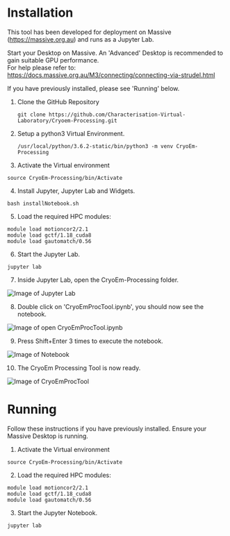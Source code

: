 # Installation

This tool has been developed for deployment on Massive (https://massive.org.au) and runs as a Jupyter Lab.

Start your Desktop on Massive. 
An 'Advanced' Desktop is recommended to gain suitable GPU performance.  
For help please refer to: https://docs.massive.org.au/M3/connecting/connecting-via-strudel.html

If you have previously installed, please see 'Running' below.

1. Clone the GitHub Repository

    ```
    git clone https://github.com/Characterisation-Virtual-Laboratory/Cryoem-Processing.git
    ```

2. Setup a python3 Virtual Environment.

   ```
   /usr/local/python/3.6.2-static/bin/python3 -m venv CryoEm-Processing
   ```

3. Activate the Virtual environment

  ```
  source CryoEm-Processing/bin/Activate
  ```

4. Install Jupyter, Jupyter Lab and Widgets.

  ```
  bash installNotebook.sh
  ```

5. Load the required HPC modules:

  ```
  module load motioncor2/2.1
  module load gctf/1.18_cuda8
  module load gautomatch/0.56
  ```

6. Start the Jupyter Lab.

  ```
  jupyter lab
  ```

7. Inside Jupyter Lab, open the CryoEm-Processing folder.

  ![Image of Jupyter Lab](https://github.com/Characterisation-Virtual-Laboratory/Cryoem-Processing/blob/master/images/selectCryoEm-Processing.png)

8. Double click on 'CryoEmProcTool.ipynb', you should now see the notebook.

  ![Image of open CryoEmProcTool.ipynb](https://github.com/Characterisation-Virtual-Laboratory/Cryoem-Processing/blob/master/images/openCryoEmProcTool.png)

9. Press Shift+Enter 3 times to execute the notebook.

  ![Image of Notebook](https://github.com/Characterisation-Virtual-Laboratory/Cryoem-Processing/blob/master/images/executeNotebook.png)

10. The CryoEm Processing Tool is now ready.

  ![Image of CryoEmProcTool](https://github.com/Characterisation-Virtual-Laboratory/Cryoem-Processing/blob/master/images/readyForProcessing.png)

# Running

Follow these instructions if you have previously installed. 
Ensure your Massive Desktop is running.

1. Activate the Virtual environment

  ```
  source CryoEm-Processing/bin/Activate
  ```

2. Load the required HPC modules:

  ```
  module load motioncor2/2.1
  module load gctf/1.18_cuda8
  module load gautomatch/0.56
  ```

3. Start the Jupyter Notebook.

  ```
  jupyter lab
  ```
